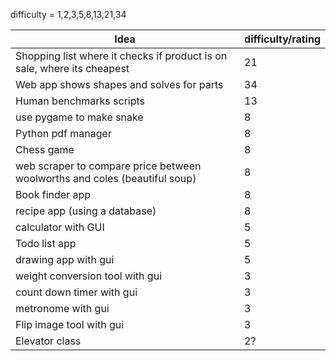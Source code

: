    difficulty = 1,2,3,5,8,13,21,34

   | Idea                                                                       | difficulty/rating |
   | -------------------------------------------------------------------------- | ----------------- |
   | Shopping list where it checks if product is on sale, where its cheapest    | 21                |
   | Web app shows shapes and solves for parts                                  | 34                |
   | Human benchmarks scripts                                                   | 13                |
   | use pygame to make snake                                                   | 8                 |
   | Python pdf manager                                                         | 8                 |
   | Chess game                                                                 | 8                 |
   | web scraper to compare price between woolworths and coles (beautiful soup) | 8                 |
   | Book finder app                                                            | 8                 |
   | recipe app (using a database)                                              | 8                 |
   | calculator with GUI                                                        | 5                 |
   | Todo list app                                                              | 5                 |
   | drawing app with gui                                                       | 5                 |
   | weight conversion tool with gui                                            | 3                 |
   | count down timer with gui                                                  | 3                 |
   | metronome with gui                                                         | 3                 |
   | Flip image tool with gui                                                   | 3                 |
   | Elevator class                                                             | 2?                |
